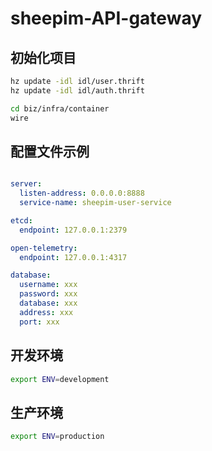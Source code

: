 # sheepim-API-gateway

## 初始化项目
```bash
hz update -idl idl/user.thrift   
hz update -idl idl/auth.thrift   

cd biz/infra/container
wire
```
## 配置文件示例

```yml

server:
  listen-address: 0.0.0.0:8888
  service-name: sheepim-user-service

etcd:
  endpoint: 127.0.0.1:2379

open-telemetry:
  endpoint: 127.0.0.1:4317

database:
  username: xxx
  password: xxx
  database: xxx
  address: xxx
  port: xxx

```

## 开发环境

```bash
export ENV=development
```

## 生产环境

```bash
export ENV=production
```